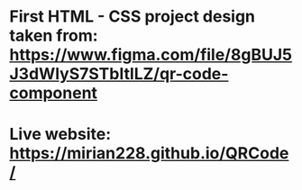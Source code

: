# First HTML - CSS project design taken from: https://www.figma.com/file/8gBUJ5J3dWlyS7STbItlLZ/qr-code-component
# Live website: https://mirian228.github.io/QRCode/
